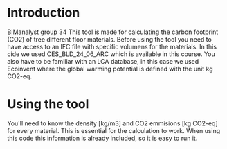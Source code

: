 # Introduction
BIManalyst group 34
This tool is made for calculating the carbon footprint (CO2) of tree different floor materials. Before using the tool you need to have access to an IFC file with specific volumens for the materials. In this cide we used CES_BLD_24_06_ARC which is available in this course. You also have to be familiar with an LCA database, in this case we used Ecoinvent where the global warming potential is defined with the unit kg CO2-eq.
# Using the tool
You'll need to know the density [kg/m3] and CO2 emmisions [kg CO2-eq] for every material. This is essential for the calculation to work. When using this code this information is already included, so it is easy to run it. 
